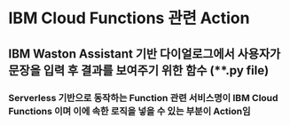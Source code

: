 # IBM Cloud Functions 관련 Action
## IBM Waston Assistant 기반 다이얼로그에서 사용자가 문장을 입력 후 결과를 보여주기 위한 함수 (**.py file)
### Serverless 기반으로 동작하는 Function 관련 서비스명이 IBM Cloud Functions 이며 이에 속한 로직을 넣을 수 있는 부분이 Action임  
